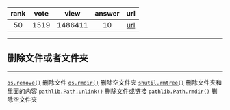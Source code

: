 
| rank | vote | view | answer | url |
|:-:|:-:|:-:|:-:|:-:|
|50|1519|1486411|10| [url](http://stackoverflow.com/questions/6996603/delete-a-file-or-folder) |
***

## 删除文件或者文件夹

***

[`os.remove()`](http://docs.python.org/library/os.html#os.remove) 删除文件
[`os.rmdir()`](http://docs.python.org/library/os.html#os.rmdir) 删除空文件夹
[`shutil.rmtree()`](http://docs.python.org/library/shutil.html#shutil.rmtree) 删除文件夹和里面的内容 
[`pathlib.Path.unlink()`](https://docs.python.org/3/library/pathlib.html#pathlib.Path.unlink) 删除文件或链接
[`pathlib.Path.rmdir()`](https://docs.python.org/3/library/pathlib.html#pathlib.Path.unlink) 删除空文件夹

